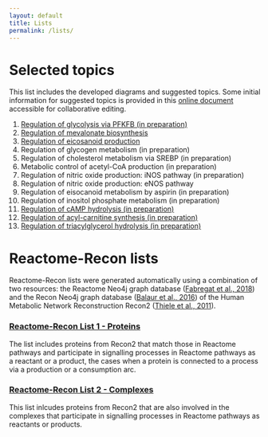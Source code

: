 ```yaml
---
layout: default
title: Lists
permalink: /lists/
---
```


# Selected topics

This list includes the developed diagrams and suggested topics. Some initial information for suggested topics is provided in this [online document](https://docs.google.com/document/d/1gk5YU7tp95t3LJwD252geeZupY-QJU6CikFAbsRQeRI/edit?usp=sharing) accessible for collaborative editing.

1. <a href="/glycolysis/">Regulation of glycolysis via PFKFB (in preparation)</a>
1. <a href="/mevalonate/">Regulation of mevalonate biosynthesis</a>
1. <a href="/eicosanoids/">Regulation of eicosanoid production</a>
1. Regulation of glycogen metabolism (in preparation)
1. Regulation of cholesterol metabolism via SREBP (in preparation)
1. Metabolic control of acetyl-CoA production (in preparation)
1. Regulation of nitric oxide production: iNOS pathway (in preparation)
1. Regulation of nitric oxide production: eNOS pathway
1. Regulation of eisocanoid metabolism by aspirin (in preparation)
1. Regulation of inositol phosphate metabolism (in preparation)
1. <a href="/cAMP/">Regulation of cAMP hydrolysis (in preparation)</a>
1. <a href="/carnitine/">Regulation of acyl-carnitine synthesis (in preparation)</a>
1. <a href="/tag/">Regulation of triacylglycerol hydrolysis (in preparation)</a>

# Reactome-Recon lists

Reactome-Recon lists were generated automatically using a combination of two resources: the Reactome Neo4j graph database ([Fabregat et al., 2018](https://doi.org/10.1371/journal.pcbi.1005968)) and the Recon Neo4j graph database ([Balaur et al., 2016](https://doi.org/10.1093/bioinformatics/btw731)) of the Human Metabolic Network Reconstruction Recon2 ([Thiele et al., 2011](https://doi.org/10.1038/nbt.2488)).

### <a href="/reactome-recon-proteins/">Reactome-Recon List 1 - Proteins</a>
  
The list includes proteins from Recon2 that match those in Reactome pathways and participate in signalling processes in Reactome pathways as a reactant or a product, the cases when a protein is connected to a process via a production or a consumption arc.

### <a href="/reactome-recon-complexes/">Reactome-Recon List 2 - Complexes</a>

This list inlcudes proteins from Recon2 that are also involved in the complexes that participate in signalling processes in Reactome pathways as reactants or products.
